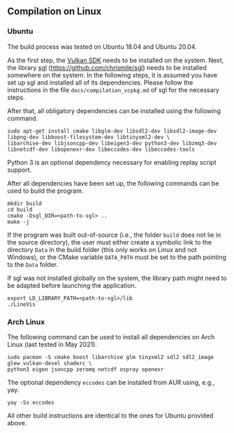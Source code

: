 ## Compilation on Linux

### Ubuntu

The build process was tested on Ubuntu 18.04 and Ubuntu 20.04.

As the first step, the [Vulkan SDK](https://vulkan.lunarg.com/sdk/home#linux) needs to be installed on the system. Next,
the library [sgl](https://github.com/chrismile/sgl) (https://github.com/chrismile/sgl) needs to be installed somewhere
on the system. In the following steps, it is assumed you have set up sgl and installed all of its dependencies.
Please follow the instructions in the file `docs/compilation_vcpkg.md` of sgl for the necessary steps.

After that, all obligatory dependencies can be installed using the following command.

```shell
sudo apt-get install cmake libglm-dev libsdl2-dev libsdl2-image-dev libpng-dev libboost-filesystem-dev libtinyxml2-dev \
libarchive-dev libjsoncpp-dev libeigen3-dev python3-dev libzmq3-dev libnetcdf-dev libopenexr-dev libeccodes-dev libeccodes-tools
```

Python 3 is an optional dependency necessary for enabling replay script support.

After all dependencies have been set up, the following commands can be used to build the program.

```shell
mkdir build
cd build
cmake -Dsgl_DIR=<path-to-sgl> ..
make -j
```

If the program was built out-of-source (i.e., the folder `build` does not lie in the source directory), the user must
either create a symbolic link to the directory `Data` in the build folder (this only works on Linux and not Windows),
or the CMake variable `DATA_PATH` must be set to the path pointing to the `Data` folder.

If sgl was not installed globally on the system, the library path might need to be adapted before launching the
application.

```shell
export LD_LIBRARY_PATH=<path-to-sgl>/lib
./LineVis
```


### Arch Linux

The following command can be used to install all dependencies on Arch Linux (last tested in May 2021).

```shell
sudo pacman -S cmake boost libarchive glm tinyxml2 sdl2 sdl2_image glew vulkan-devel shaderc \
python3 eigen jsoncpp zeromq netcdf ospray openexr
```

The optional dependency `eccodes` can be installed from AUR using, e.g., yay.

```shell
yay -Ss eccodes
```

All other build instructions are identical to the ones for Ubuntu provided above.
